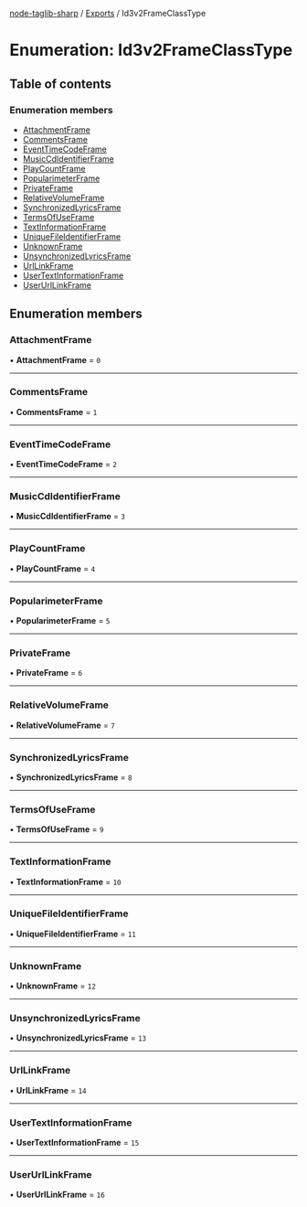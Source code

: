 [node-taglib-sharp](../README.md) / [Exports](../modules.md) / Id3v2FrameClassType

# Enumeration: Id3v2FrameClassType

## Table of contents

### Enumeration members

- [AttachmentFrame](Id3v2FrameClassType.md#attachmentframe)
- [CommentsFrame](Id3v2FrameClassType.md#commentsframe)
- [EventTimeCodeFrame](Id3v2FrameClassType.md#eventtimecodeframe)
- [MusicCdIdentifierFrame](Id3v2FrameClassType.md#musiccdidentifierframe)
- [PlayCountFrame](Id3v2FrameClassType.md#playcountframe)
- [PopularimeterFrame](Id3v2FrameClassType.md#popularimeterframe)
- [PrivateFrame](Id3v2FrameClassType.md#privateframe)
- [RelativeVolumeFrame](Id3v2FrameClassType.md#relativevolumeframe)
- [SynchronizedLyricsFrame](Id3v2FrameClassType.md#synchronizedlyricsframe)
- [TermsOfUseFrame](Id3v2FrameClassType.md#termsofuseframe)
- [TextInformationFrame](Id3v2FrameClassType.md#textinformationframe)
- [UniqueFileIdentifierFrame](Id3v2FrameClassType.md#uniquefileidentifierframe)
- [UnknownFrame](Id3v2FrameClassType.md#unknownframe)
- [UnsynchronizedLyricsFrame](Id3v2FrameClassType.md#unsynchronizedlyricsframe)
- [UrlLinkFrame](Id3v2FrameClassType.md#urllinkframe)
- [UserTextInformationFrame](Id3v2FrameClassType.md#usertextinformationframe)
- [UserUrlLinkFrame](Id3v2FrameClassType.md#userurllinkframe)

## Enumeration members

### AttachmentFrame

• **AttachmentFrame** = `0`

___

### CommentsFrame

• **CommentsFrame** = `1`

___

### EventTimeCodeFrame

• **EventTimeCodeFrame** = `2`

___

### MusicCdIdentifierFrame

• **MusicCdIdentifierFrame** = `3`

___

### PlayCountFrame

• **PlayCountFrame** = `4`

___

### PopularimeterFrame

• **PopularimeterFrame** = `5`

___

### PrivateFrame

• **PrivateFrame** = `6`

___

### RelativeVolumeFrame

• **RelativeVolumeFrame** = `7`

___

### SynchronizedLyricsFrame

• **SynchronizedLyricsFrame** = `8`

___

### TermsOfUseFrame

• **TermsOfUseFrame** = `9`

___

### TextInformationFrame

• **TextInformationFrame** = `10`

___

### UniqueFileIdentifierFrame

• **UniqueFileIdentifierFrame** = `11`

___

### UnknownFrame

• **UnknownFrame** = `12`

___

### UnsynchronizedLyricsFrame

• **UnsynchronizedLyricsFrame** = `13`

___

### UrlLinkFrame

• **UrlLinkFrame** = `14`

___

### UserTextInformationFrame

• **UserTextInformationFrame** = `15`

___

### UserUrlLinkFrame

• **UserUrlLinkFrame** = `16`
